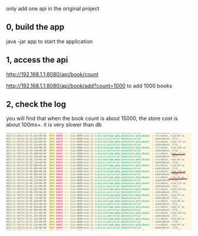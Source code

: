 
only add one api in the original project  
## 0, build the app
  java -jar app to start the application  

## 1, access the api  
http://192.168.1.1:8080/api/book/count  

http://192.168.1.1:8080/api/book/add?count=1000 to add 1000 books 

## 2, check the log
you will find that when the book count is about 15000, the store cost is about 100ms+.
it is very slower than db

![Screenshot](./log1.png?raw=true)
